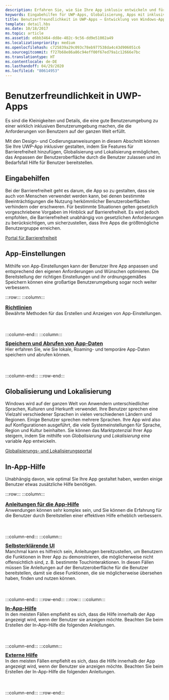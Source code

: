 ```yaml
---
description: Erfahren Sie, wie Sie Ihre App inklusiv entwickeln und für Personen auf der ganzen Welt zugänglich machen.
keywords: Eingabehilfen für UWP-Apps, Globalisierung, Apps mit inklusivem Design, Anforderungen für App-Eingabehilfen
title: Benutzerfreundlichkeit in UWP-Apps – Entwicklung von Windows-Apps
template: detail.hbs
ms.date: 10/18/2017
ms.topic: article
ms.assetid: e6bb3464-dd8e-402c-9c56-dd9e51002a49
ms.localizationpriority: medium
ms.openlocfilehash: c725839a29c093c78eb977538da4c43d906051c6
ms.sourcegitcommit: f727b68e86a86c94eff00f67ed79a1c12666e7bc
ms.translationtype: HT
ms.contentlocale: de-DE
ms.lasthandoff: 04/29/2020
ms.locfileid: "80614953"
---
```

# <a name="usability-for-uwp-apps"></a>Benutzerfreundlichkeit in UWP-Apps

Es sind die Kleinigkeiten und Details, die eine gute Benutzerumgebung zu einer wirklich inklusiven Benutzerumgebung machen, die die Anforderungen von Benutzern auf der ganzen Welt erfüllt.

Mit den Design- und Codierungsanweisungen in diesem Abschnitt können Sie Ihre UWP-App inklusiver gestalten, indem Sie Features für Barrierefreiheit hinzufügen, Globalisierung und Lokalisierung ermöglichen, das Anpassen der Benutzeroberfläche durch die Benutzer zulassen und im Bedarfsfall Hilfe für Benutzer bereitstellen.

## <a name="accessibility"></a>Eingabehilfen

Bei der Barrierefreiheit geht es darum, die App so zu gestalten, dass sie auch von Menschen verwendet werden kann, bei denen bestimmte Beeinträchtigungen die Nutzung herkömmlicher Benutzeroberflächen verhindern oder erschweren. Für bestimmte Situationen gelten gesetzlich vorgeschriebene Vorgaben im Hinblick auf Barrierefreiheit. Es wird jedoch empfohlen, die Barrierefreiheit unabhängig von gesetzlichen Anforderungen zu berücksichtigen, um sicherzustellen, dass Ihre Apps die größtmögliche Benutzergruppe erreichen.

[Portal für Barrierefreiheit](../accessibility/accessibility.md)

<!--
<ul class="panelContent cardsH" style="margin-left: 1px">
    <li>
        <div class="cardSize">
            <div class="cardPadding">
                <div class="card">
                    <div class="cardText">
<p><b><a href="../accessibility/accessibility-overview.md">Accessibility overview</a></b> <br/> This article is an overview of the concepts and technologies related to accessibility scenarios for UWP apps.</p>
                    </div>
                </div>
            </div>
        </div>
    </li>
    <li>
        <div class="cardSize">
            <div class="cardPadding">
                <div class="card">
                    <div class="cardText">
<p><b><a href="../accessibility/designing-inclusive-software.md">Designing inclusive software</a></b><br/>Learn about evolving inclusive design with Universal Windows Platform (UWP) apps for Windows 10.  Design and build inclusive software with accessibility in mind.</p>
                    </div>
                </div>
            </div>
        </div>
    </li>
    <li>
        <div class="cardSize">
            <div class="cardPadding">
                <div class="card">
                    <div class="cardText">
<p><b><a href="../accessibility/developing-inclusive-windows-apps.md">Developing inclusive Windows apps</a></b><br/> This article is a roadmap for developing accessible UWP apps.</p>
                    </div>
                </div>
            </div>
        </div>
    </li> 
    <li>
        <div class="cardSize">
            <div class="cardPadding">
                <div class="card">
                    <div class="cardText">
<p><b><a href="../accessibility/accessibility-testing.md">Accessibility testing</a> </b><br/>Testing procedures to follow to ensure that your UWP app is accessible.</p>
                    </div>
                </div>
            </div>
        </div>
    </li>
    <li>
        <div class="cardSize">
            <div class="cardPadding">
                <div class="card">
                    <div class="cardText">
<p><b><a href="../accessibility/accessibility-in-the-store.md">Accessibility in the Store</a></b><br/>Describes the requirements for declaring your UWP app as accessible in the Microsoft Store.</p>
                    </div>
                </div>
            </div>
        </div>
    </li>
    <li>
        <div class="cardSize">
            <div class="cardPadding">
                <div class="card">
                    <div class="cardText">
<p><b><a href="../accessibility/accessibility-checklist.md">Accessibility checklist</a></b><br/>Provides a checklist to help you ensure that your UWP app is accessible.</p>
                    </div>
                </div>
            </div>
        </div>
    </li>        
    <li>
        <div class="cardSize">
            <div class="cardPadding">
                <div class="card">
                    <div class="cardText">
<p><b><a href="../accessibility/basic-accessibility-information.md">Expose basic accessibility information</a></b><br/>Basic accessibility info is often categorized into name, role, and value. This topic describes code to help your app expose the basic information that assistive technologies need.</p>
                    </div>
                </div>
            </div>
        </div>
    </li> 
    <li>
        <div class="cardSize">
            <div class="cardPadding">
                <div class="card">
                    <div class="cardText">
<p><b><a href="../accessibility/keyboard-accessibility.md">Keyboard accessibility</a></b><br/>If your app does not provide good keyboard access, users who are blind or have mobility issues can have difficulty using your app or may not be able to use it at all.</p>
                    </div>
                </div>
            </div>
        </div>
    </li> 
    <li>
        <div class="cardSize">
            <div class="cardPadding">
                <div class="card">
                    <div class="cardText">
<p><b><a href="../accessibility/high-contrast-themes.md">High-contrast themes</a></b><br/>Describes the steps needed to ensure your UWP app is usable when a high-contrast theme is active. </p>
                    </div>
                </div>
            </div>
        </div>
    </li>         
    <li>
        <div class="cardSize">
            <div class="cardPadding">
                <div class="card">
                    <div class="cardText">
<p><b><a href="../accessibility/accessible-text-requirements.md">Accessible text requirements</a></b><br/>This topic describes best practices for accessibility of text in an app, by assuring that colors and backgrounds satisfy the necessary contrast ratio. This topic also discusses the Microsoft UI Automation roles that text elements in a UWP app can have, and best practices for text in graphics.</p>                    
                    </div>
                </div>
            </div>
        </div>
    </li>     
    <li>
        <div class="cardSize">
            <div class="cardPadding">
                <div class="card">
                    <div class="cardText">
<p><b><a href="../accessibility/practices-to-avoid.md">Accessibility practices to avoid</a></b><br/>Lists the practices to avoid if you want to create an accessible UWP app.</p>                    
                    </div>
                </div>
            </div>
        </div>
    </li>     
    <li>
        <div class="cardSize">
            <div class="cardPadding">
                <div class="card">
                    <div class="cardText">
<p><b><a href="../accessibility/custom-automation-peers.md">Custom automation peers</a></b><br/>Describes the concept of automation peers for UI Automation, and how you can provide automation support for your own custom UI class.</p>                    
                    </div>
                </div>
            </div>
        </div>
    </li>     
    <li>
        <div class="cardSize">
            <div class="cardPadding">
                <div class="card">
                    <div class="cardText">
<p><b><a href="../accessibility/control-patterns-and-interfaces.md">Control patterns and interfaces</a></b><br/>Lists the Microsoft UI Automation control patterns, the classes that clients use to access them, and the interfaces providers use to implement them.</p>                    
                    </div>
                </div>
            </div>
        </div>
    </li>     
</ul>
-->

## <a name="app-settings"></a>App-Einstellungen

Mithilfe von App-Einstellungen kann der Benutzer Ihre App anpassen und entsprechend den eigenen Anforderungen und Wünschen optimieren. Die Bereitstellung der richtigen Einstellungen und ihr ordnungsgemäßes Speichern können eine großartige Benutzerumgebung sogar noch weiter verbessern.

:::row:::
    :::column:::
        <h3 style="margin-top: 10px; margin-bottom: 0px"><a href="../app-settings/guidelines-for-app-settings.md">Richtlinien</a></h3>
        <p style="margin-top: 0px; margin-bottom: 50px">Bewährte Methoden für das Erstellen und Anzeigen von App-Einstellungen.</p>
    :::column-end:::
    :::column:::
        <h3 style="margin-top: 10px; margin-bottom: 0px"><a href="../app-settings/store-and-retrieve-app-data.md">Speichern und Abrufen von App-Daten</a></h3>
        <p style="margin-top: 0px; margin-bottom: 50px">Hier erfahren Sie, wie Sie lokale, Roaming- und temporäre App-Daten speichern und abrufen können.</p>
    :::column-end:::
:::row-end:::

<!-- <ul class="panelContent cardsH" style="margin-left: 1px">
    <li>
        <div class="cardSize">
            <div class="cardPadding">
                <div class="card">
                    <div class="cardText">
<p><b><a href="../app-settings/guidelines-for-app-settings.md">Guidelines</a></b><br/>Best practices for creating and displaying app settings.</p>
                    </div>
                </div>
            </div>
        </div>
    </li>
    <li>
        <div class="cardSize">
            <div class="cardPadding">
                <div class="card">
                    <div class="cardText">
<p><b><a href="../app-settings/store-and-retrieve-app-data.md">Store and retrieve app data</a></b><br/>How to store and retrieve local, roaming, and temporary app data.</p>
                    </div>
                </div>
            </div>
        </div>
    </li>
</ul> -->

## <a name="globalization-and-localization"></a>Globalisierung und Lokalisierung

Windows wird auf der ganzen Welt von Anwendern unterschiedlicher Sprachen, Kulturen und Herkunft verwendet. Ihre Benutzer sprechen eine Vielzahl verschiedener Sprachen in vielen verschiedenen Ländern und Regionen. Einige Benutzer sprechen mehrere Sprachen. Ihre App wird also auf Konfigurationen ausgeführt, die viele Systemeinstellungen für Sprache, Region und Kultur beinhalten. Sie können das Marktpotenzial Ihrer App steigern, indem Sie mithilfe von *Globalisierung* und *Lokalisierung* eine variable App entwickeln.

<a href="../globalizing/globalizing-portal.md">Globalisierungs- und Lokalisierungsportal</a>

## <a name="in-app-help"></a>In-App-Hilfe
Unabhängig davon, wie optimal Sie Ihre App gestaltet haben, werden einige Benutzer etwas zusätzliche Hilfe benötigen.

:::row:::
    :::column:::
        <h3 style="margin-top: 10px; margin-bottom: 0px"><a href="../in-app-help/guidelines-for-app-help.md">Anleitungen für die App-Hilfe</a></h3>
        <p style="margin-top: 0px; margin-bottom: 50px">Anwendungen können sehr komplex sein, und Sie können die Erfahrung für die Benutzer durch Bereitstellen einer effektiven Hilfe erheblich verbessern.</p>
    :::column-end:::
    :::column:::
        <h3 style="margin-top: 10px; margin-bottom: 0px"><a href="../in-app-help/instructional-ui.md">Selbsterklärende UI</a></h3>
        <p style="margin-top: 0px; margin-bottom: 50px">Manchmal kann es hilfreich sein, Anleitungen bereitzustellen, um Benutzern die Funktionen in Ihrer App zu demonstrieren, die möglicherweise nicht offensichtlich sind, z. B. bestimmte Touchinteraktionen. In diesen Fällen müssen Sie Anleitungen auf der Benutzeroberfläche für die Benutzer bereitstellen, damit sie diese Funktionen, die sie möglicherweise übersehen haben, finden und nutzen können.</p>
    :::column-end:::
:::row-end:::
:::row:::
    :::column:::
        <h3 style="margin-top: 10px; margin-bottom: 0px"><a href="../in-app-help/in-app-help.md">In-App-Hilfe</a></h3>
        <p style="margin-top: 0px; margin-bottom: 50px">In den meisten Fällen empfiehlt es sich, dass die Hilfe innerhalb der App angezeigt wird, wenn der Benutzer sie anzeigen möchte. Beachten Sie beim Erstellen der In-App-Hilfe die folgenden Anleitungen.</p>
    :::column-end:::
    :::column:::
        <h3 style="margin-top: 10px; margin-bottom: 0px"><a href="../in-app-help/external-help.md">Externe Hilfe</a></h3>
        <p style="margin-top: 0px; margin-bottom: 50px">In den meisten Fällen empfiehlt es sich, dass die Hilfe innerhalb der App angezeigt wird, wenn der Benutzer sie anzeigen möchte. Beachten Sie beim Erstellen der In-App-Hilfe die folgenden Anleitungen.</p>
    :::column-end:::
:::row-end:::

<!-- <ul class="panelContent cardsH" style="margin-left: 1px">
    <li>
        <div class="cardSize">
            <div class="cardPadding">
                <div class="card">
                    <div class="cardText">
<p><b><a href="../in-app-help/guidelines-for-app-help.md">Guidelines for app help</a></b><br/>Applications can be complex, and providing effective help for your users can greatly improve their experience.
</p>
                    </div>
                </div>
            </div>
        </div>
    </li>
    <li>
        <div class="cardSize">
            <div class="cardPadding">
                <div class="card">
                    <div class="cardText">
<p><b><a href="../in-app-help/instructional-ui.md">Instructional UI</a></b><br/>Sometimes it can be helpful to teach the user about functions in your app that might not be obvious to them, such as specific touch interactions. In these cases, you need to present instructions to the user through the UI so they can discover and use features they might have missed.</p>
                    </div>
                </div>
            </div>
        </div>
    </li>
    <li>
        <div class="cardSize">
            <div class="cardPadding">
                <div class="card">
                    <div class="cardText">
<p><b><a href="../in-app-help/in-app-help.md">In-app help</a></b><br/>Most of the time, it's best for help to be displayed within the app, and to be displayed when the user chooses to view it. Consider the following guidelines when creating in-app help.</p>
                    </div>
                </div>
            </div>
        </div>
    </li>
    <li>
        <div class="cardSize">
            <div class="cardPadding">
                <div class="card">
                    <div class="cardText">
<p><b><a href="../in-app-help/external-help.md">External help</a></b><br/>Most of the time, it's best for help to be displayed within the app, and to be displayed when the user chooses to view it. Consider the following guidelines when creating in-app help.</p>
                    </div>
                </div>
            </div>
        </div>
    </li>        
</ul> -->

